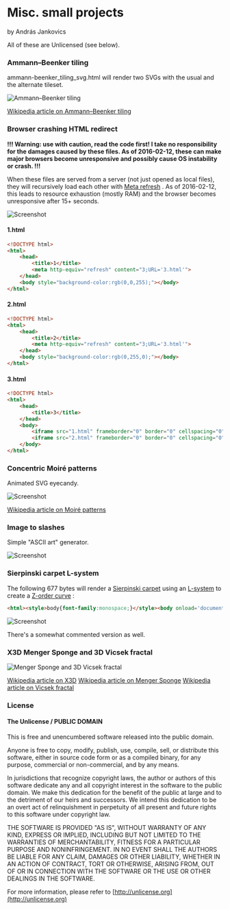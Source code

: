 # Misc. small projects

by András Jankovics

All of these are Unlicensed (see below).

### Ammann–Beenker tiling

ammann-beenker_tiling_svg.html will render two SVGs with the usual and the alternate tileset. 

![Ammann–Beenker tiling](https://github.com/jankovicsandras/misc/blob/master/ammann-beenker_tiling.png)

[Wikipedia article on Ammann–Beenker tiling](https://en.wikipedia.org/wiki/Ammann%E2%80%93Beenker_tiling)

### Browser crashing HTML redirect

**!!! Warning: use with caution, read the code first! I take no responsibility for the damages caused by these files. As of 2016-02-12, these can make major browsers become unresponsive and possibly cause OS instability or crash. !!!**

When these files are served from a server (not just opened as local files), they will recursively load each other with [Meta refresh](https://en.wikipedia.org/wiki/Meta_refresh) . As of 2016-02-12, this leads to resource exhaustion (mostly RAM) and the browser becomes unresponsive after 15+ seconds. 

![Screenshot](https://github.com/jankovicsandras/misc/blob/master/browser_crashing_html_redirect.png)

#### 1.html

```html
<!DOCTYPE html>
<html>
	<head>
		<title>1</title>
		<meta http-equiv="refresh" content="3;URL='3.html'">
	</head>
	<body style="background-color:rgb(0,0,255);"></body>
</html>
```

#### 2.html

```html
<!DOCTYPE html>
<html>
	<head>
		<title>2</title>
		<meta http-equiv="refresh" content="3;URL='3.html'">
	</head>
	<body style="background-color:rgb(0,255,0);"></body>
</html>
```

#### 3.html

```html
<!DOCTYPE html>
<html>
	<head>
		<title>3</title>
	</head>
	<body>
		<iframe src="1.html" frameborder="0" border="0" cellspacing="0" style="position:absolute;border-style: none;top:0%;left:0%;width: 100%; height: 50%;margin:0;padding:0;border:none;clear:none;display:block;" ></iframe> 
		<iframe src="2.html" frameborder="0" border="0" cellspacing="0" style="position:absolute;border-style: none;top:50%;left:0%;width: 100%; height: 50%;margin:0;padding:0;border:none;clear:none;display:block;" ></iframe> 
	</body>
</html>
```

### Concentric Moiré patterns

Animated SVG eyecandy.

![Screenshot](https://github.com/jankovicsandras/misc/blob/master/concentric_moire_patterns.png)

[Wikipedia article on Moiré patterns](https://en.wikipedia.org/wiki/Moire_patterns)

### Image to slashes

Simple "ASCII art" generator.

![Screenshot](https://github.com/jankovicsandras/misc/blob/master/image_to_slashes.png)

### Sierpinski carpet L-system

The following 677 bytes will render a [Sierpinski carpet](https://en.wikipedia.org/wiki/Sierpinski_carpet) using an [L-system](https://en.wikipedia.org/wiki/L-system) to create a [Z-order curve](https://en.wikipedia.org/wiki/Z-order_curve) :

```html
<html><style>body{font-family:monospace;}</style><body onload='document.body.innerHTML=g(f({".":"....O....","O":"OOOOOOOOO"},".",5))'><script>function f(r,s,i){for(j=i;j--;){var a=s.split('');for(k=a.length;k--;){a[k]=r[a[k]]}s=a.join('')}return s}function p(i){var n=1;while(i%Math.pow(3,n)==0){n++}return n-1}function g(s){var b='',m,n=0,d=Math.sqrt(s.length);var a=[];for(m=0;m<d;m++){a[m]=[]}m=0;a[0][0]=s.charAt(0);for(i=1;i<s.length;i++){var x,y,z=p(i);if(z>0){if(z%2==1){x=Math.pow(3,(z+1)/2);y=0}else{x=0;y=Math.pow(3,z/2)}x=-x+1;y=-y+1}else{x=1;y=0}m+=x;n+=y;a[m][n]=s.charAt(i)}for(m=0;m<d;m++){for(n=0;n<d;n++){b+=a[m][n];}b+='<br/>'}return b}</script></body></html>
```

![Screenshot](https://github.com/jankovicsandras/misc/blob/master/sierpinski_carpet_l-system.png)

There's a somewhat commented version as well.

### X3D Menger Sponge and 3D Vicsek fractal

![Menger Sponge and 3D Vicsek fractal](https://github.com/jankovicsandras/misc/blob/master/x3d_menger_vicsek.png)

[Wikipedia article on X3D](https://en.wikipedia.org/wiki/X3d)
[Wikipedia article on Menger Sponge](https://en.wikipedia.org/wiki/Menger_sponge)
[Wikipedia article on Vicsek fractal](https://en.wikipedia.org/wiki/Vicsek_fractal)

### License
#### The Unlicense / PUBLIC DOMAIN

This is free and unencumbered software released into the public domain.

Anyone is free to copy, modify, publish, use, compile, sell, or
distribute this software, either in source code form or as a compiled
binary, for any purpose, commercial or non-commercial, and by any
means.

In jurisdictions that recognize copyright laws, the author or authors
of this software dedicate any and all copyright interest in the
software to the public domain. We make this dedication for the benefit
of the public at large and to the detriment of our heirs and
successors. We intend this dedication to be an overt act of
relinquishment in perpetuity of all present and future rights to this
software under copyright law.

THE SOFTWARE IS PROVIDED "AS IS", WITHOUT WARRANTY OF ANY KIND,
EXPRESS OR IMPLIED, INCLUDING BUT NOT LIMITED TO THE WARRANTIES OF
MERCHANTABILITY, FITNESS FOR A PARTICULAR PURPOSE AND NONINFRINGEMENT.
IN NO EVENT SHALL THE AUTHORS BE LIABLE FOR ANY CLAIM, DAMAGES OR
OTHER LIABILITY, WHETHER IN AN ACTION OF CONTRACT, TORT OR OTHERWISE,
ARISING FROM, OUT OF OR IN CONNECTION WITH THE SOFTWARE OR THE USE OR
OTHER DEALINGS IN THE SOFTWARE.

For more information, please refer to [http://unlicense.org](http://unlicense.org)
